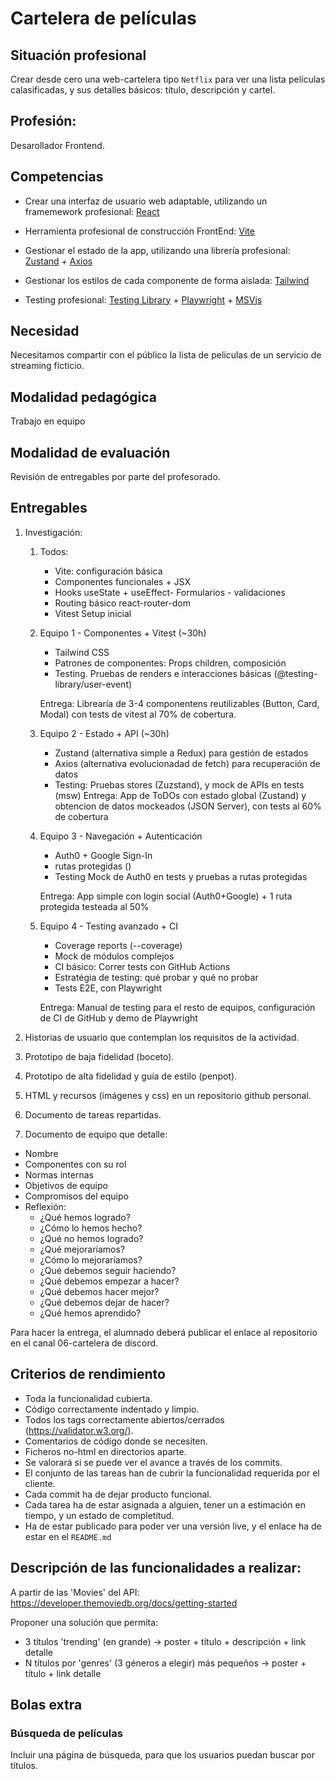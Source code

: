 # Cartelera de películas 

## Situación profesional

Crear desde cero una web-cartelera tipo `Netflix` para ver una lista películas calasificadas, y sus detalles básicos: título, descripción y cartel.

## Profesión:

Desarollador Frontend.

## Competencias

- Crear una interfaz de usuario web adaptable, utilizando un framemework profesional: [React](https://es.react.dev/)

- Herramienta profesional de construcción FrontEnd: [Vite](https://vite.dev/)

- Gestionar el estado de la app, utilizando una librería profesional: [Zustand](https://zustand-demo.pmnd.rs/) + [Axios](https://axios-http.com/es/docs/intro)

- Gestionar los estilos de cada componente de forma aislada: [Tailwind](https://tailwindcss.com/)

- Testing profesional: [Testing Library](https://testing-library.com/) + [Playwright](https://playwright.dev/) + [MSVjs](https://mswjs.io/)

## Necesidad

Necesitamos compartir con el público la lista de películas de un servicio de streaming ficticio.

## Modalidad pedagógica

Trabajo en equipo

## Modalidad de evaluación

Revisión de entregables por parte del profesorado.

## Entregables

1. Investigación:
    1. Todos:
        - Vite: configuración básica
        - Componentes funcionales + JSX
        - Hooks useState + useEffect- Formularios - validaciones
        - Routing básico react-router-dom
        - Vitest Setup inicial

    2. Equipo 1 - Componentes + Vitest (~30h)
        - Tailwind CSS
        - Patrones de componentes: Props children, composición
        - Testing. Pruebas de renders e interacciones básicas (@testing-library/user-event)

        Entrega: Librearía de 3-4 componentens reutilizables (Button, Card, Modal) con tests de vitest al 70% de cobertura.

    3. Equipo 2 - Estado + API (~30h)
        - Zustand (alternativa simple a Redux) para gestión de estados
        - Axios (alternativa evolucionadad de fetch) para recuperación de datos
        - Testing: Pruebas stores (Zuzstand), y mock de APIs en tests (msw)
        Entrega: App de ToDOs con estado global (Zustand) y obtencion de datos mockeados (JSON Server), con tests al 60% de cobertura
    
    4. Equipo 3 - Navegación + Autenticación
        - Auth0 + Google Sign-In
        - rutas protegidas (<ProtectedRoute>)
        - Testing Mock de Auth0 en tests y pruebas a rutas protegidas
  
        Entrega: App simple con login social (Auth0+Google) + 1 ruta protegida testeada al 50%
    
    5. Equipo 4 - Testing avanzado + CI
        - Coverage reports (--coverage)
        - Mock de módulos complejos
        - CI básico: Correr tests con GitHub Actions
        - Estratégia de testing: qué probar y qué no probar
        - Tests E2E, con Playwright

        Entrega: Manual de testing para el resto de equipos, configuración de CI de GitHub y demo de Playwright

3. Historias de usuario que contemplan los requisitos de la actividad.

4. Prototipo de baja fidelidad (boceto).

5. Prototipo de alta fidelidad y guía de estilo (penpot).

6. HTML y recursos (imágenes y css) en un repositorio github personal.

7. Documento de tareas repartidas.

8. Documento de equipo que detalle:
  - Nombre
  - Componentes con su rol
  - Normas internas
  - Objetivos de equipo
  - Compromisos del equipo
  - Reflexión:
    - ¿Qué hemos logrado?
    - ¿Cómo lo hemos hecho?
    - ¿Qué no hemos logrado? 
    - ¿Qué mejoraríamos?
    - ¿Cómo lo mejoraríamos?
    - ¿Qué debemos seguir haciendo?
    - ¿Qué debemos empezar a hacer?
    - ¿Qué debemos hacer mejor?
    - ¿Qué debemos dejar de hacer?
    - ¿Qué hemos aprendido?


Para hacer la entrega, el alumnado deberá publicar el enlace al repositorio en el canal 06-cartelera de discord.

## Criterios de rendimiento

- Toda la funcionalidad cubierta.
- Código correctamente indentado y limpio.
- Todos los tags correctamente abiertos/cerrados (https://validator.w3.org/).
- Comentarios de código donde se necesiten.
- Ficheros no-html en directorios aparte.
- Se valorará si se puede ver el avance a través de los commits.
- El conjunto de las tareas han de cubrir la funcionalidad requerida por el cliente.
- Cada commit ha de dejar producto funcional.
- Cada tarea ha de estar asignada a alguien, tener un a estimación en tiempo, y un estado de completitud.
- Ha de estar publicado para poder ver una versión live, y el enlace ha de estar en el `README.md`


## Descripción de las funcionalidades a realizar:

A partir de las 'Movies' del API: https://developer.themoviedb.org/docs/getting-started

Proponer una solución que permita:
 - 3 títulos 'trending' (en grande) -> poster + título + descripción + link detalle
 - N títulos por 'genres' (3 géneros a elegir) más pequeños -> poster + título + link detalle


## Bolas extra

### Búsqueda de películas
  Incluir una página de búsqueda, para que los usuarios puedan buscar por títulos.


